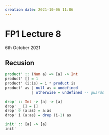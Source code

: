 ```yaml
---
creation date: 2021-10-06 11:06
---
```

#  FP1 Lecture 8
6th October 2021

## Recusion
```hs
product' :: (Num a) => [a] -> Int
product' [] = 1
product' (i:is) = i * product is
product' as | null as = undefined
			| otherwise = undefined -- guards
			
drop' :: Int -> [a] -> [a]
drop' _ [] = []
drop' 0 (a:as) = a:as
drop' i (a:as) = drop (i-1) as

init' :: [a] -> [a]
init' 
```